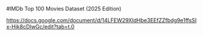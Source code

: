 #IMDb Top 100 Movies Dataset (2025 Edition)

https://docs.google.com/document/d/14LFEW29XIdHbe3EEfZZfbdg9e1ffsSIx-Hjk8cDlwGc/edit?tab=t.0
